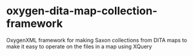# oxygen-dita-map-collection-framework
OxygenXML framework for making Saxon collections from DITA maps to make it easy to operate on the files in a map using XQuery
